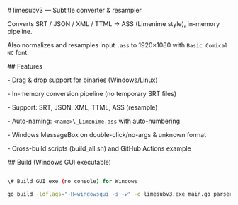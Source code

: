 \# limesubv3 — Subtitle converter \& resampler



Converts SRT / JSON / XML / TTML → ASS (Limenime style), in-memory pipeline.

Also normalizes and resamples input `.ass` to 1920×1080 with `Basic Comical NC` font.



\## Features

\- Drag \& drop support for binaries (Windows/Linux)

\- In-memory conversion pipeline (no temporary SRT files)

\- Support: SRT, JSON, XML, TTML, ASS (resample)

\- Auto-naming: `<name>\_Limenime.ass` with auto-numbering

\- Windows MessageBox on double-click/no-args \& unknown format

\- Cross-build scripts (build\_all.sh) and GitHub Actions example



\## Build (Windows GUI executable)

```bash

\# Build GUI exe (no console) for Windows

go build -ldflags="-H=windowsgui -s -w" -o limesubv3.exe main.go parsers.go pipeline.go ass\_resample.go utils.go messagebox\_windows.go



